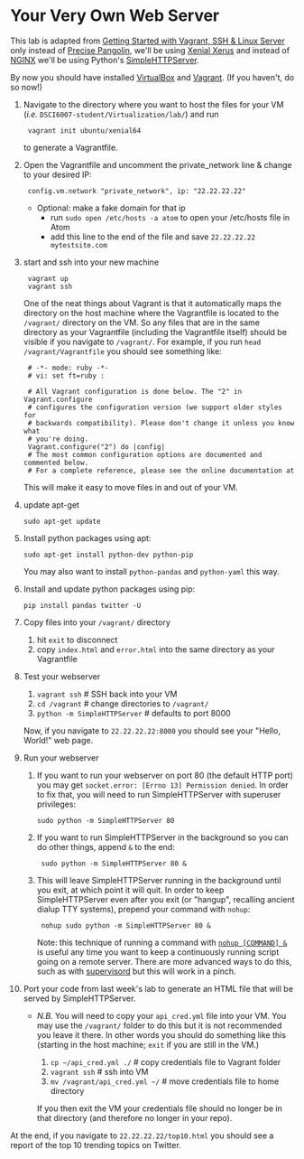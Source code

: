 Your Very Own Web Server
====

This lab is adapted from [Getting Started with Vagrant, SSH & Linux Server](https://gist.github.com/learncodeacademy/5f84705f2229f14d758d) only instead of [Precise Pangolin](http://releases.ubuntu.com/12.04/), we'll be using [Xenial Xerus](http://releases.ubuntu.com/16.04/) and instead of [NGINX](https://www.nginx.com/resources/wiki/) we'll be using Python's [SimpleHTTPServer](https://docs.python.org/2/library/simplehttpserver.html).

By now you should have installed [VirtualBox](https://www.virtualbox.org/wiki/Downloads) and [Vagrant](https://www.vagrantup.com/downloads.html). (If you haven't, do so now!)

1. Navigate to the directory where you want to host the files for your VM (_i.e._ `DSCI6007-student/Virtualization/lab/`) and run

		vagrant init ubuntu/xenial64

	to generate a Vagrantfile.

2. Open the Vagrantfile and uncomment the private_network line & change to your desired IP:

    	config.vm.network "private_network", ip: "22.22.22.22"

	- Optional: make a fake domain for that ip
   		- run `sudo open /etc/hosts -a atom` to open your /etc/hosts file in Atom
    	- add this line to the end of the file and save `22.22.22.22 mytestsite.com`

3. start and ssh into your new machine

		vagrant up
		vagrant ssh

	One of the neat things about Vagrant is that it automatically maps the directory on the host machine where the Vagrantfile is located to the `/vagrant/` directory on the VM. So any files that are in the same directory as your Vagrantfile (including the Vagrantfile itself) should be visible if you navigate to `/vagrant/`. For example, if you run `head /vagrant/Vagrantfile` you should see something like:

		# -*- mode: ruby -*-
		# vi: set ft=ruby :

		# All Vagrant configuration is done below. The "2" in Vagrant.configure
		# configures the configuration version (we support older styles for
		# backwards compatibility). Please don't change it unless you know what
		# you're doing.
		Vagrant.configure("2") do |config|
		# The most common configuration options are documented and commented below.
		# For a complete reference, please see the online documentation at

	This will make it easy to move files in and out of your VM.

4. 	update apt-get

		sudo apt-get update

5. 	Install python packages using apt:

		sudo apt-get install python-dev python-pip

	You may also want to install `python-pandas` and `python-yaml` this way.

6. 	Install and update python packages using pip:

		pip install pandas twitter -U

7. Copy files into your `/vagrant/` directory

	1. hit `exit` to disconnect
	2. copy `index.html` and `error.html` into the same directory as your Vagrantfile

8. Test your webserver

	1. `vagrant ssh`  # SSH back into your VM
	2. `cd /vagrant`  # change directories to `/vagrant/`
	3. `python -m SimpleHTTPServer`  # defaults to port 8000

	Now, if you navigate to `22.22.22.22:8000` you should see your "Hello, World!" web page.

9. Run your webserver

	1.  If you want to run your webserver on port 80 (the default HTTP port) you may get `socket.error: [Errno 13] Permission denied`. In order to fix that, you will need to run SimpleHTTPServer with superuser privileges:

			sudo python -m SimpleHTTPServer 80

	2. If you want to run SimpleHTTPServer in the background so you can do other things, append `&` to the end:

			sudo python -m SimpleHTTPServer 80 &

	3. This will leave SimpleHTTPServer running in the background until you exit, at which point it will quit. In order to keep SimpleHTTPServer even after you exit (or "hangup", recalling ancient dialup TTY systems), prepend your command with `nohup`:

			nohup sudo python -m SimpleHTTPServer 80 &

		Note: this technique of running a command with [`nohup [COMMAND] &`](https://en.wikipedia.org/wiki/Nohup) is useful any time you want to keep a continuously running script going on a remote server. There are more advanced ways to do this, such as with [supervisord](http://supervisord.org/) but this will work in a pinch.

10. Port your code from last week's lab to generate an HTML file that will be served by SimpleHTTPServer.

	- _N.B._ You will need to copy your `api_cred.yml` file into your VM. You may use the `/vagrant/` folder to do this but it is not recommended you leave it there. In other words you should do something like this (starting in the host machine; `exit` if you are still in the VM.)
		1. `cp ~/api_cred.yml ./`  # copy credentials file to Vagrant folder
		2. `vagrant ssh`  # ssh into VM
		3. `mv /vagrant/api_cred.yml ~/`  # move credentials file to home directory

		If you then exit the VM your credentials file should no longer be in that directory (and therefore no longer in your repo).

At the end, if you navigate to `22.22.22.22/top10.html` you should see a report of the top 10 trending topics on Twitter.

